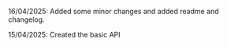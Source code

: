 16/04/2025:
Added some minor changes and added readme and changelog.

15/04/2025:
Created the basic API